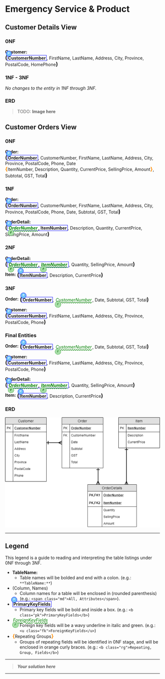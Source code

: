 # Emergency Service & Product

## Customer Details View

### 0NF

**Customer:** <span class="md"><b class="pk">CustomerNumber</b>, FirstName, LastName, Address, City, Province, PostalCode, HomePhone</span>

### 1NF - 3NF

*No changes to the entity in 1NF through 3NF.*

### ERD

> TODO: **Image here**

## Customer Orders View

### 0NF

**Order:** <span class="md"><b class="pk">OrderNumber</b>, CustomerNumber, FirstName, LastName, Address, City, Province, PostalCode, Phone, Date <b class="rg">ItemNumber, Description, Quantity, CurrentPrice, SellingPrice, Amount</b>, Subtotal, GST, Total</span>

### 1NF

**Order:** <span class="md"><b class="pk">OrderNumber</b>, CustomerNumber, FirstName, LastName, Address, City, Province, PostalCode, Phone, Date, Subtotal, GST, Total</span>

**OrderDetail:** <span class="md"><b class="pk"><u class="fk">OrderNumber</u>, ItemNumber</b>, Description, Quantity, CurrentPrice, SellingPrice, Amount</span>

### 2NF

**OrderDetail:** <span class="md"><b class="pk"><u class="fk">OrderNumber</u>, <u class="fk">ItemNumber</u></b>, Quantity, SellingPrice, Amount</span>

**Item:** <span class="md"><b class="pk">ItemNumber</b>, Description, CurrentPrice</span>

### 3NF

**Order:** <span class="md"><b class="pk">OrderNumber</b>, <u class="fk">CustomerNumber</u>, Date, Subtotal, GST, Total</span>

**Customer:** <span class="md"><b class="pk">CustomerNumber</b>, FirstName, LastName, Address, City, Province, PostalCode, Phone</span>

### Final Entities

**Order:** <span class="md"><b class="pk">OrderNumber</b>, <u class="fk">CustomerNumber</u>, Date, Subtotal, GST, Total</span>

**Customer:** <span class="md"><b class="pk">CustomerNumber</b>, FirstName, LastName, Address, City, Province, PostalCode, Phone</span>

**OrderDetail:** <span class="md"><b class="pk"><u class="fk">OrderNumber</u>, <u class="fk">ItemNumber</u></b>, Quantity, SellingPrice, Amount</span>

**Item:** <span class="md"><b class="pk">ItemNumber</b>, Description, CurrentPrice</span>

### ERD

![Customer Orders](./CustomerOrderView-ERD.png)

----

## Legend

This legend is a guide to reading and interpreting the table listings under 0NF through 3NF.

- **TableName:**
  - Table names will be bolded and end with a colon. (e.g.: `**TableName:**`)
- (Column, Names)
  - Column names for a table will be enclosed in (rounded parenthesis) (e.g.: `<span class="md">All, Attributes</span>`).
- <b class="pk">PrimaryKeyFields</b>
  - Primary key fields will be bold and inside a box. (e.g.: `<b class="pk">PrimaryKeyFields</b>`)
- <u class="fk">ForeignKeyFields</u>
  - Foreign key fields will be a wavy underline in italic and green. (e.g.: `<u class="fk">ForeignKeyFields</u>`)
- <b class="rg">Repeating Groups</b>
  - Groups of repeating fields will be identified in 0NF stage, and will be enclosed in orange curly braces. (e.g.: `<b class="rg">Repeating, Group, Fields</b>`)

----

> ***Your solution here***

----

<style>
.md {
    display: inline-block;
    vertical-align: top;
    white-space:normal;
}
.md::before {
    content: '(';
    font-size: 1.25em;
    font-weight: bold;
}
.md::after {
    content: ')';
    font-size: 1.25em;
    font-weight: bold;
}
.pk {
    font-weight: 700;
    display: inline-block;
    border: thin solid #00f;
    padding: 0 2px;
    position: relative;
}
.pk::before {
    content: 'P';
    font-size:.55em;
    font-weight: bold;
    color: white;
    background-color: #72c4f7;
    position: absolute;
    left: -5px;
    top: -15px;
    border-radius: 50%;
    border: solid thin blue;
    width: 1.4em;
    height: 1.4em;
    padding:3px;
    text-align:center;
}
.fk {
    color: green;
    font-style: italic;
    text-decoration: wavy underline green;
    padding: 0 2px;
    position: relative;
}
.fk::before {
    content: 'F';
    font-size:.65em;
    position: absolute;
    left: -1px;
    bottom: -17px;
    color:darkgreen;
    background-color: #a7dea7;
    border-radius: 50%;
    border: dashed thin green;
    width: 1.4em;
    height: 1.4em;
    padding:3px;
    text-align:center;
}
.rg::before {
    content: '\007B';
    color: darkorange;
    font-size: 1.2em;
    font-weight: bold;
}
.rg::after {
    content: '\007D';
    color: darkorange;
    font-size: 1.2em;
    font-weight: bold;
}
.rg {
    display: inline-block;
    color: inherit;
    font-size: 1em;
    font-weight: normal;
}
.note {
    font-weight: bold;
    color: brown;
    font-size: 1.1em;
}
</style>